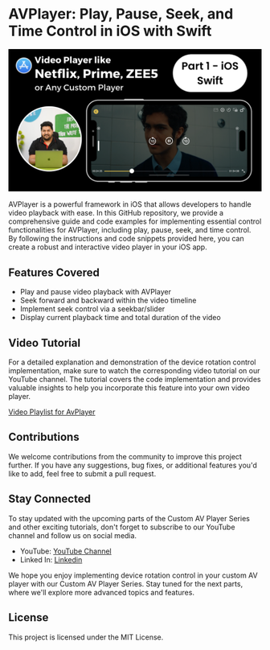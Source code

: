 # AVPlayer: Play, Pause, Seek, and Time Control in iOS with Swift

[![Custom AV Player](https://github.com/pushpendra996/avplayer-swift-part-1-ios/blob/main/Custom%20AV%20Player%20in%20Swift%20iOS.png?raw=true)](https://youtu.be/naMfH2nryvQ)


AVPlayer is a powerful framework in iOS that allows developers to handle video playback with ease. In this GitHub repository, we provide a comprehensive guide and code examples for implementing essential control functionalities for AVPlayer, including play, pause, seek, and time control. By following the instructions and code snippets provided here, you can create a robust and interactive video player in your iOS app.

## Features Covered

* Play and pause video playback with AVPlayer
* Seek forward and backward within the video timeline
* Implement seek control via a seekbar/slider
* Display current playback time and total duration of the video



## Video Tutorial

For a detailed explanation and demonstration of the device rotation control implementation, make sure to watch the corresponding video tutorial on our YouTube channel. The tutorial covers the code implementation and provides valuable insights to help you incorporate this feature into your own video player.

[Video Playlist for AvPlayer](https://www.youtube.com/watch?v=naMfH2nryvQ&list=PL2Sk-NhO3icHtmBTtg70eeOUug4CEzaSm)

## Contributions

We welcome contributions from the community to improve this project further. If you have any suggestions, bug fixes, or additional features you'd like to add, feel free to submit a pull request.

## Stay Connected

To stay updated with the upcoming parts of the Custom AV Player Series and other exciting tutorials, don't forget to subscribe to our YouTube channel and follow us on social media.

* YouTube: [YouTube Channel](https://www.youtube.com/PushpendraSaini)
* Linked In: [Linkedin](https://www.linkedin.com/in/pushpendra-saini/)


We hope you enjoy implementing device rotation control in your custom AV player with our Custom AV Player Series. Stay tuned for the next parts, where we'll explore more advanced topics and features.

## License

This project is licensed under the MIT License.
